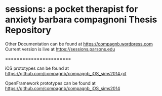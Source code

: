 sessions: a pocket therapist for anxiety
barbara compagnoni
Thesis Repository
=======================
Other Documentation can be found at https://compagnb.wordpress.com
Current version is live at https://sessions.parsons.edu

=======================

iOS prototypes can be found at https://github.com/compagnb/compagnb_iOS_sims2014.git

OpenFramework prototypes can be found at https://github.com/compagnb/compagnb_iOS_sims2014

<!-- Week 9 And Final
[neurosky waves] (http://youtu.be/z9vSkfbBTkM )

 -->
